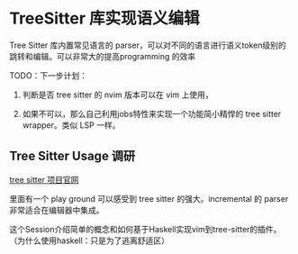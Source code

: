 #  TreeSitter 库实现语义编辑

Tree Sitter 库内置常见语言的 parser，可以对不同的语言进行语义token级别的跳转和编辑。可以非常大的提高programming 的效率 

TODO：下一步计划：

1. 判断是否 tree sitter 的 nvim 版本可以在 vim 上使用，

2. 如果不可以，那么自己利用jobs特性来实现一个功能简小精悍的 tree sitter wrapper。类似 LSP 一样。


## Tree Sitter Usage 调研

[tree sitter 项目官网](https://tree-sitter.github.io/tree-sitter/using-parsers)

里面有一个 play ground 可以感受到 tree sitter 的强大。incremental 的 parser 非常适合在编辑器中集成。

这个Session介绍简单的概念和如何基于Haskell实现vim到tree-sitter的插件。（为什么使用haskell：只是为了逃离舒适区）
